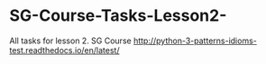 # SG-Course-Tasks-Lesson2-
All tasks for lesson 2. SG Course
http://python-3-patterns-idioms-test.readthedocs.io/en/latest/
